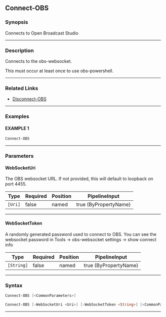 Connect-OBS
-----------
### Synopsis
Connects to Open Broadcast Studio

---
### Description

Connects to the obs-websocket.

This must occur at least once to use obs-powershell.

---
### Related Links
* [Disconnect-OBS](Disconnect-OBS.md)



---
### Examples
#### EXAMPLE 1
```PowerShell
Connect-OBS
```

---
### Parameters
#### **WebSocketUri**

The OBS websocket URL.  If not provided, this will default to loopback on port 4455.






|Type   |Required|Position|PipelineInput        |
|-------|--------|--------|---------------------|
|`[Uri]`|false   |named   |true (ByPropertyName)|



---
#### **WebSocketToken**

A randomly generated password used to connect to OBS.
You can see the websocket password in Tools -> obs-websocket settings -> show connect info






|Type      |Required|Position|PipelineInput        |
|----------|--------|--------|---------------------|
|`[String]`|false   |named   |true (ByPropertyName)|



---
### Syntax
```PowerShell
Connect-OBS [<CommonParameters>]
```
```PowerShell
Connect-OBS [-WebSocketUri <Uri>] [-WebSocketToken <String>] [<CommonParameters>]
```
---
